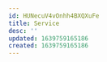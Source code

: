 ```yaml
---
id: HUNecuV4vOnhh4BXQXuFe
title: Service
desc: ''
updated: 1639759165186
created: 1639759165186
---
```


